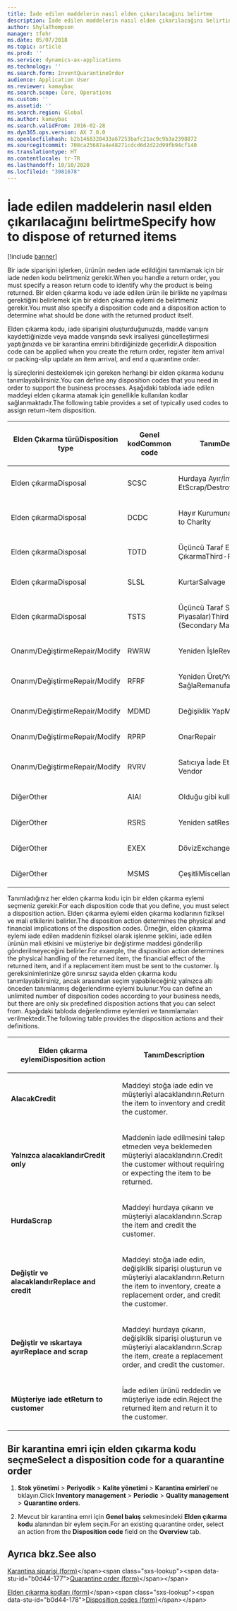 ```yaml
---
title: İade edilen maddelerin nasıl elden çıkarılacağını belirtme
description: İade edilen maddelerin nasıl elden çıkarılacağını belirtin.
author: ShylaThompson
manager: tfehr
ms.date: 05/07/2018
ms.topic: article
ms.prod: ''
ms.service: dynamics-ax-applications
ms.technology: ''
ms.search.form: InventQuarantineOrder
audience: Application User
ms.reviewer: kamaybac
ms.search.scope: Core, Operations
ms.custom: ''
ms.assetid: ''
ms.search.region: Global
ms.author: kamaybac
ms.search.validFrom: 2016-02-28
ms.dyn365.ops.version: AX 7.0.0
ms.openlocfilehash: b2b1468328433a67253bafc21ac9c9b3a2398872
ms.sourcegitcommit: 708ca25687a4e48271cdcd6d2d22d99fb94cf140
ms.translationtype: HT
ms.contentlocale: tr-TR
ms.lasthandoff: 10/10/2020
ms.locfileid: "3981678"
---
```

# <a name="specify-how-to-dispose-of-returned-items"></a><span data-ttu-id="b0d44-103">İade edilen maddelerin nasıl elden çıkarılacağını belirtme</span><span class="sxs-lookup"><span data-stu-id="b0d44-103">Specify how to dispose of returned items</span></span> 

[!include [banner](../includes/banner.md)]


<span data-ttu-id="b0d44-104">Bir iade siparişini işlerken, ürünün neden iade edildiğini tanımlamak için bir iade neden kodu belirtmeniz gerekir.</span><span class="sxs-lookup"><span data-stu-id="b0d44-104">When you handle a return order, you must specify a reason return code to identify why the product is being returned.</span></span> <span data-ttu-id="b0d44-105">Bir elden çıkarma kodu ve iade edilen ürün ile birlikte ne yapılması gerektiğini belirlemek için bir elden çıkarma eylemi de belirtmeniz gerekir.</span><span class="sxs-lookup"><span data-stu-id="b0d44-105">You must also specify a disposition code and a disposition action to determine what should be done with the returned product itself.</span></span>

<span data-ttu-id="b0d44-106">Elden çıkarma kodu, iade siparişini oluşturduğunuzda, madde varışını kaydettiğinizde veya madde varışında sevk irsaliyesi güncelleştirmesi yaptığınızda ve bir karantina emrini bitirdiğinizde geçerlidir.</span><span class="sxs-lookup"><span data-stu-id="b0d44-106">A disposition code can be applied when you create the return order, register item arrival or packing-slip update an item arrival, and end a quarantine order.</span></span>

<span data-ttu-id="b0d44-107">İş süreçlerini desteklemek için gereken herhangi bir elden çıkarma kodunu tanımlayabilirsiniz.</span><span class="sxs-lookup"><span data-stu-id="b0d44-107">You can define any disposition codes that you need in order to support the business processes.</span></span> <span data-ttu-id="b0d44-108">Aşağıdaki tabloda iade edilen maddeyi elden çıkarma atamak için genellikle kullanılan kodlar sağlanmaktadır.</span><span class="sxs-lookup"><span data-stu-id="b0d44-108">The following table provides a set of typically used codes to assign return-item disposition.</span></span>

<table>
<colgroup>
<col style="width: 33%" />
<col style="width: 33%" />
<col style="width: 33%" />
</colgroup>
<thead>
<tr class="header">
<th><p><span data-ttu-id="b0d44-109">Elden Çıkarma türü</span><span class="sxs-lookup"><span data-stu-id="b0d44-109">Disposition type</span></span></p></th>
<th><p><span data-ttu-id="b0d44-110">Genel kod</span><span class="sxs-lookup"><span data-stu-id="b0d44-110">Common code</span></span></p></th>
<th><p><span data-ttu-id="b0d44-111">Tanım</span><span class="sxs-lookup"><span data-stu-id="b0d44-111">Description</span></span></p></th>
</tr>
</thead>
<tbody>
<tr class="odd">
<td><p><span data-ttu-id="b0d44-112">Elden çıkarma</span><span class="sxs-lookup"><span data-stu-id="b0d44-112">Disposal</span></span></p></td>
<td><p><span data-ttu-id="b0d44-113">SC</span><span class="sxs-lookup"><span data-stu-id="b0d44-113">SC</span></span></p></td>
<td><p><span data-ttu-id="b0d44-114">Hurdaya Ayır/İmha Et</span><span class="sxs-lookup"><span data-stu-id="b0d44-114">Scrap/Destroy</span></span></p></td>
</tr>
<tr class="even">
<td><p><span data-ttu-id="b0d44-115">Elden çıkarma</span><span class="sxs-lookup"><span data-stu-id="b0d44-115">Disposal</span></span></p></td>
<td><p><span data-ttu-id="b0d44-116">DC</span><span class="sxs-lookup"><span data-stu-id="b0d44-116">DC</span></span></p></td>
<td><p><span data-ttu-id="b0d44-117">Hayır Kurumuna Bağışla</span><span class="sxs-lookup"><span data-stu-id="b0d44-117">Donate to Charity</span></span></p></td>
</tr>
<tr class="odd">
<td><p><span data-ttu-id="b0d44-118">Elden çıkarma</span><span class="sxs-lookup"><span data-stu-id="b0d44-118">Disposal</span></span></p></td>
<td><p><span data-ttu-id="b0d44-119">TD</span><span class="sxs-lookup"><span data-stu-id="b0d44-119">TD</span></span></p></td>
<td><p><span data-ttu-id="b0d44-120">Üçüncü Taraf Elden Çıkarma</span><span class="sxs-lookup"><span data-stu-id="b0d44-120">Third-Party Disposal</span></span></p></td>
</tr>
<tr class="even">
<td><p><span data-ttu-id="b0d44-121">Elden çıkarma</span><span class="sxs-lookup"><span data-stu-id="b0d44-121">Disposal</span></span></p></td>
<td><p><span data-ttu-id="b0d44-122">SL</span><span class="sxs-lookup"><span data-stu-id="b0d44-122">SL</span></span></p></td>
<td><p><span data-ttu-id="b0d44-123">Kurtar</span><span class="sxs-lookup"><span data-stu-id="b0d44-123">Salvage</span></span></p></td>
</tr>
<tr class="odd">
<td><p><span data-ttu-id="b0d44-124">Elden çıkarma</span><span class="sxs-lookup"><span data-stu-id="b0d44-124">Disposal</span></span></p></td>
<td><p><span data-ttu-id="b0d44-125">TS</span><span class="sxs-lookup"><span data-stu-id="b0d44-125">TS</span></span></p></td>
<td><p><span data-ttu-id="b0d44-126">Üçüncü Taraf Satışı (İkincil Piyasalar)</span><span class="sxs-lookup"><span data-stu-id="b0d44-126">Third-Party Sale (Secondary Markets)</span></span></p></td>
</tr>
<tr class="even">
<td><p><span data-ttu-id="b0d44-127">Onarım/Değiştirme</span><span class="sxs-lookup"><span data-stu-id="b0d44-127">Repair/Modify</span></span></p></td>
<td><p><span data-ttu-id="b0d44-128">RW</span><span class="sxs-lookup"><span data-stu-id="b0d44-128">RW</span></span></p></td>
<td><p><span data-ttu-id="b0d44-129">Yeniden İşle</span><span class="sxs-lookup"><span data-stu-id="b0d44-129">Rework</span></span></p></td>
</tr>
<tr class="odd">
<td><p><span data-ttu-id="b0d44-130">Onarım/Değiştirme</span><span class="sxs-lookup"><span data-stu-id="b0d44-130">Repair/Modify</span></span></p></td>
<td><p><span data-ttu-id="b0d44-131">RF</span><span class="sxs-lookup"><span data-stu-id="b0d44-131">RF</span></span></p></td>
<td><p><span data-ttu-id="b0d44-132">Yeniden Üret/Yeniden Sağla</span><span class="sxs-lookup"><span data-stu-id="b0d44-132">Remanufacture/Refurbish</span></span></p></td>
</tr>
<tr class="even">
<td><p><span data-ttu-id="b0d44-133">Onarım/Değiştirme</span><span class="sxs-lookup"><span data-stu-id="b0d44-133">Repair/Modify</span></span></p></td>
<td><p><span data-ttu-id="b0d44-134">MD</span><span class="sxs-lookup"><span data-stu-id="b0d44-134">MD</span></span></p></td>
<td><p><span data-ttu-id="b0d44-135">Değişiklik Yap</span><span class="sxs-lookup"><span data-stu-id="b0d44-135">Modify</span></span></p></td>
</tr>
<tr class="odd">
<td><p><span data-ttu-id="b0d44-136">Onarım/Değiştirme</span><span class="sxs-lookup"><span data-stu-id="b0d44-136">Repair/Modify</span></span></p></td>
<td><p><span data-ttu-id="b0d44-137">RP</span><span class="sxs-lookup"><span data-stu-id="b0d44-137">RP</span></span></p></td>
<td><p><span data-ttu-id="b0d44-138">Onar</span><span class="sxs-lookup"><span data-stu-id="b0d44-138">Repair</span></span></p></td>
</tr>
<tr class="even">
<td><p><span data-ttu-id="b0d44-139">Onarım/Değiştirme</span><span class="sxs-lookup"><span data-stu-id="b0d44-139">Repair/Modify</span></span></p></td>
<td><p><span data-ttu-id="b0d44-140">RV</span><span class="sxs-lookup"><span data-stu-id="b0d44-140">RV</span></span></p></td>
<td><p><span data-ttu-id="b0d44-141">Satıcıya İade Et</span><span class="sxs-lookup"><span data-stu-id="b0d44-141">Return to Vendor</span></span></p></td>
</tr>
<tr class="odd">
<td><p><span data-ttu-id="b0d44-142">Diğer</span><span class="sxs-lookup"><span data-stu-id="b0d44-142">Other</span></span></p></td>
<td><p><span data-ttu-id="b0d44-143">AI</span><span class="sxs-lookup"><span data-stu-id="b0d44-143">AI</span></span></p></td>
<td><p><span data-ttu-id="b0d44-144">Olduğu gibi kullan</span><span class="sxs-lookup"><span data-stu-id="b0d44-144">Use as is</span></span></p></td>
</tr>
<tr class="even">
<td><p><span data-ttu-id="b0d44-145">Diğer</span><span class="sxs-lookup"><span data-stu-id="b0d44-145">Other</span></span></p></td>
<td><p><span data-ttu-id="b0d44-146">RS</span><span class="sxs-lookup"><span data-stu-id="b0d44-146">RS</span></span></p></td>
<td><p><span data-ttu-id="b0d44-147">Yeniden sat</span><span class="sxs-lookup"><span data-stu-id="b0d44-147">Resale</span></span></p></td>
</tr>
<tr class="odd">
<td><p><span data-ttu-id="b0d44-148">Diğer</span><span class="sxs-lookup"><span data-stu-id="b0d44-148">Other</span></span></p></td>
<td><p><span data-ttu-id="b0d44-149">EX</span><span class="sxs-lookup"><span data-stu-id="b0d44-149">EX</span></span></p></td>
<td><p><span data-ttu-id="b0d44-150">Döviz</span><span class="sxs-lookup"><span data-stu-id="b0d44-150">Exchange</span></span></p></td>
</tr>
<tr class="even">
<td><p><span data-ttu-id="b0d44-151">Diğer</span><span class="sxs-lookup"><span data-stu-id="b0d44-151">Other</span></span></p></td>
<td><p><span data-ttu-id="b0d44-152">MS</span><span class="sxs-lookup"><span data-stu-id="b0d44-152">MS</span></span></p></td>
<td><p><span data-ttu-id="b0d44-153">Çeşitli</span><span class="sxs-lookup"><span data-stu-id="b0d44-153">Miscellaneous</span></span></p></td>
</tr>
</tbody>
</table>


<span data-ttu-id="b0d44-154">Tanımladığınız her elden çıkarma kodu için bir elden çıkarma eylemi seçmeniz gerekir.</span><span class="sxs-lookup"><span data-stu-id="b0d44-154">For each disposition code that you define, you must select a disposition action.</span></span> <span data-ttu-id="b0d44-155">Elden çıkarma eylemi elden çıkarma kodlarının fiziksel ve mali etkilerini belirler.</span><span class="sxs-lookup"><span data-stu-id="b0d44-155">The disposition action determines the physical and financial implications of the disposition codes.</span></span> <span data-ttu-id="b0d44-156">Örneğin, elden çıkarma eylemi iade edilen maddenin fiziksel olarak işlenme şeklini, iade edilen ürünün mali etkisini ve müşteriye bir değiştirme maddesi gönderilip gönderilmeyeceğini belirler.</span><span class="sxs-lookup"><span data-stu-id="b0d44-156">For example, the disposition action determines the physical handling of the returned item, the financial effect of the returned item, and if a replacement item must be sent to the customer.</span></span> <span data-ttu-id="b0d44-157">İş gereksinimlerinize göre sınırsız sayıda elden çıkarma kodu tanımlayabilirsiniz, ancak arasından seçim yapabileceğiniz yalnızca altı önceden tanımlanmış değerlendirme eylemi bulunur.</span><span class="sxs-lookup"><span data-stu-id="b0d44-157">You can define an unlimited number of disposition codes according to your business needs, but there are only six predefined disposition actions that you can select from.</span></span> <span data-ttu-id="b0d44-158">Aşağıdaki tabloda değerlendirme eylemleri ve tanımlamaları verilmektedir.</span><span class="sxs-lookup"><span data-stu-id="b0d44-158">The following table provides the disposition actions and their definitions.</span></span>

<table>
<colgroup>
<col style="width: 50%" />
<col style="width: 50%" />
</colgroup>
<thead>
<tr class="header">
<th><p><span data-ttu-id="b0d44-159">Elden çıkarma eylemi</span><span class="sxs-lookup"><span data-stu-id="b0d44-159">Disposition action</span></span></p></th>
<th><p><span data-ttu-id="b0d44-160">Tanım</span><span class="sxs-lookup"><span data-stu-id="b0d44-160">Description</span></span></p></th>
</tr>
</thead>
<tbody>
<tr class="odd">
<td><p><span data-ttu-id="b0d44-161"><strong>Alacak</strong></span><span class="sxs-lookup"><span data-stu-id="b0d44-161"><strong>Credit</strong></span></span></p></td>
<td><p><span data-ttu-id="b0d44-162">Maddeyi stoğa iade edin ve müşteriyi alacaklandırın.</span><span class="sxs-lookup"><span data-stu-id="b0d44-162">Return the item to inventory and credit the customer.</span></span></p></td>
</tr>
<tr class="even">
<td><p><span data-ttu-id="b0d44-163"><strong>Yalnızca alacaklandır</strong></span><span class="sxs-lookup"><span data-stu-id="b0d44-163"><strong>Credit only</strong></span></span></p></td>
<td><p><span data-ttu-id="b0d44-164">Maddenin iade edilmesini talep etmeden veya beklemeden müşteriyi alacaklandırın.</span><span class="sxs-lookup"><span data-stu-id="b0d44-164">Credit the customer without requiring or expecting the item to be returned.</span></span></p></td>
</tr>
<tr class="odd">
<td><p><span data-ttu-id="b0d44-165"><strong>Hurda</strong></span><span class="sxs-lookup"><span data-stu-id="b0d44-165"><strong>Scrap</strong></span></span></p></td>
<td><p><span data-ttu-id="b0d44-166">Maddeyi hurdaya çıkarın ve müşteriyi alacaklandırın.</span><span class="sxs-lookup"><span data-stu-id="b0d44-166">Scrap the item and credit the customer.</span></span></p></td>
</tr>
<tr class="even">
<td><p><span data-ttu-id="b0d44-167"><strong>Değiştir ve alacaklandır</strong></span><span class="sxs-lookup"><span data-stu-id="b0d44-167"><strong>Replace and credit</strong></span></span></p></td>
<td><p><span data-ttu-id="b0d44-168">Maddeyi stoğa iade edin, değişiklik siparişi oluşturun ve müşteriyi alacaklandırın.</span><span class="sxs-lookup"><span data-stu-id="b0d44-168">Return the item to inventory, create a replacement order, and credit the customer.</span></span></p></td>
</tr>
<tr class="odd">
<td><p><span data-ttu-id="b0d44-169"><strong>Değiştir ve ıskartaya ayır</strong></span><span class="sxs-lookup"><span data-stu-id="b0d44-169"><strong>Replace and scrap</strong></span></span></p></td>
<td><p><span data-ttu-id="b0d44-170">Maddeyi hurdaya çıkarın, değişiklik siparişi oluşturun ve müşteriyi alacaklandırın.</span><span class="sxs-lookup"><span data-stu-id="b0d44-170">Scrap the item, create a replacement order, and credit the customer.</span></span></p></td>
</tr>
<tr class="even">
<td><p><span data-ttu-id="b0d44-171"><strong>Müşteriye iade et</strong></span><span class="sxs-lookup"><span data-stu-id="b0d44-171"><strong>Return to customer</strong></span></span></p></td>
<td><p><span data-ttu-id="b0d44-172">İade edilen ürünü reddedin ve müşteriye iade edin.</span><span class="sxs-lookup"><span data-stu-id="b0d44-172">Reject the returned item and return it to the customer.</span></span></p></td>
</tr>
</tbody>
</table>


## <a name="select-a-disposition-code-for-a-quarantine-order"></a><span data-ttu-id="b0d44-173">Bir karantina emri için elden çıkarma kodu seçme</span><span class="sxs-lookup"><span data-stu-id="b0d44-173">Select a disposition code for a quarantine order</span></span>

1.  <span data-ttu-id="b0d44-174">**Stok yönetimi** \> **Periyodik** \> **Kalite yönetimi** \> **Karantina emirleri**'ne tıklayın.</span><span class="sxs-lookup"><span data-stu-id="b0d44-174">Click **Inventory management** \> **Periodic** \> **Quality management** \> **Quarantine orders**.</span></span>

2.  <span data-ttu-id="b0d44-175">Mevcut bir karantina emri için **Genel bakış** sekmesindeki **Elden çıkarma kodu** alanından bir eylem seçin.</span><span class="sxs-lookup"><span data-stu-id="b0d44-175">For an existing quarantine order, select an action from the **Disposition code** field on the **Overview** tab.</span></span>



## <a name="see-also"></a><span data-ttu-id="b0d44-176">Ayrıca bkz.</span><span class="sxs-lookup"><span data-stu-id="b0d44-176">See also</span></span>

<span data-ttu-id="b0d44-177">[Karantina siparişi (form)](https://technet.microsoft.com/library/aa554073(v=ax.60))</span><span class="sxs-lookup"><span data-stu-id="b0d44-177">[Quarantine order (form)](https://technet.microsoft.com/library/aa554073(v=ax.60))</span></span>

<span data-ttu-id="b0d44-178">[Elden çıkarma kodları (form)](https://technet.microsoft.com/library/hh597113\(v=ax.60\))</span><span class="sxs-lookup"><span data-stu-id="b0d44-178">[Disposition codes (form)](https://technet.microsoft.com/library/hh597113\(v=ax.60\))</span></span>

  


